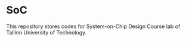 # SoC
This repository stores codes for System-on-Chip Design Course lab of Tallinn University of Technology.
